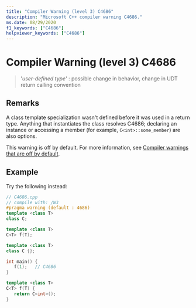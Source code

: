 ```yaml
---
title: "Compiler Warning (level 3) C4686"
description: "Microsoft C++ compiler warning C4686."
ms.date: 08/29/2020
f1_keywords: ["C4686"]
helpviewer_keywords: ["C4686"]
---
```

# Compiler Warning (level 3) C4686

> '*user-defined type*' : possible change in behavior, change in UDT return calling convention

## Remarks

A class template specialization wasn't defined before it was used in a return type. Anything that instantiates the class resolves C4686; declaring an instance or accessing a member (for example, `C<int>::some_member`) are also options.

This warning is off by default. For more information, see [Compiler warnings that are off by default](../../preprocessor/compiler-warnings-that-are-off-by-default.md).

## Example

Try the following instead:

```cpp
// C4686.cpp
// compile with: /W3
#pragma warning (default : 4686)
template <class T>
class C;

template <class T>
C<T> f(T);

template <class T>
class C {};

int main() {
   f(1);   // C4686
}

template <class T>
C<T> f(T) {
   return C<int>();
}
```
